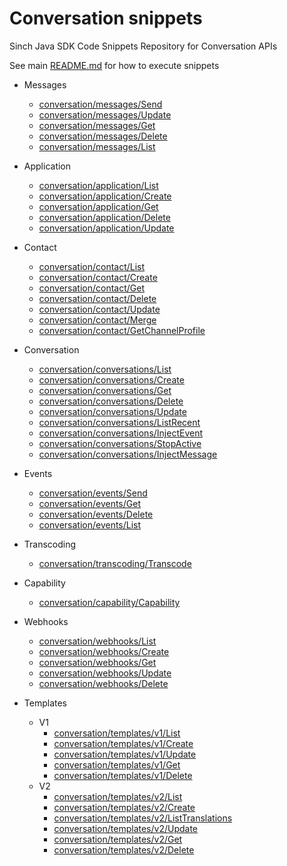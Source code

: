 # Conversation snippets
Sinch Java SDK Code Snippets Repository for Conversation APIs

See main [README.md](../../../../../README.md) for how to execute snippets

- Messages
  - [conversation/messages/Send](./messages/Send.java)
  - [conversation/messages/Update](./messages/Update.java)
  - [conversation/messages/Get](./messages/Get.java)
  - [conversation/messages/Delete](./messages/Delete.java)
  - [conversation/messages/List](./messages/List.java)
- Application
  - [conversation/application/List](./application/List.java)
  - [conversation/application/Create](./application/Create.java)
  - [conversation/application/Get](./application/Get.java)
  - [conversation/application/Delete](./application/Delete.java)
  - [conversation/application/Update](./application/Update.java)
- Contact
  - [conversation/contact/List](./contact/List.java)
  - [conversation/contact/Create](./contact/Create.java)
  - [conversation/contact/Get](./contact/Get.java)
  - [conversation/contact/Delete](./contact/Delete.java)
  - [conversation/contact/Update](./contact/Update.java)
  - [conversation/contact/Merge](./contact/Merge.java)
  - [conversation/contact/GetChannelProfile](./contact/GetChannelProfile.java)  
- Conversation
  - [conversation/conversations/List](./conversations/List.java)
  - [conversation/conversations/Create](./conversations/Create.java)
  - [conversation/conversations/Get](./conversations/Get.java)
  - [conversation/conversations/Delete](./conversations/Delete.java)
  - [conversation/conversations/Update](./conversations/Update.java)
  - [conversation/conversations/ListRecent](./conversations/ListRecent.java)
  - [conversation/conversations/InjectEvent](./conversations/InjectEvent.java)
  - [conversation/conversations/StopActive](./conversations/StopActive.java)
  - [conversation/conversations/InjectMessage](./conversations/InjectMessage.java)
- Events
  - [conversation/events/Send](./events/Send.java)
  - [conversation/events/Get](./events/Get.java)
  - [conversation/events/Delete](./events/Delete.java)
  - [conversation/events/List](./events/List.java)
- Transcoding
  - [conversation/transcoding/Transcode](./transcoding/Transcode.java)
- Capability
  - [conversation/capability/Capability](./capability/Capability.java)
- Webhooks
  - [conversation/webhooks/List](./webhooks/List.java)
  - [conversation/webhooks/Create](./webhooks/Create.java)
  - [conversation/webhooks/Get](./webhooks/Get.java)
  - [conversation/webhooks/Update](./webhooks/Update.java)
  - [conversation/webhooks/Delete](./webhooks/Delete.java)

- Templates
  - V1
    - [conversation/templates/v1/List](./templates/v1/List.java)
    - [conversation/templates/v1/Create](./templates/v1/Create.java)
    - [conversation/templates/v1/Update](./templates/v1/Update.java)
    - [conversation/templates/v1/Get](./templates/v1/Get.java)
    - [conversation/templates/v1/Delete](./templates/v1/Delete.java)
  - V2
    - [conversation/templates/v2/List](./templates/v2/List.java)
    - [conversation/templates/v2/Create](./templates/v2/Create.java)
    - [conversation/templates/v2/ListTranslations](./templates/v2/ListTranslations.java)    
    - [conversation/templates/v2/Update](./templates/v2/Update.java)
    - [conversation/templates/v2/Get](./templates/v2/Get.java)
    - [conversation/templates/v2/Delete](./templates/v2/Delete.java)
